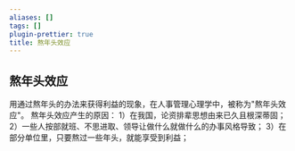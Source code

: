 ```yaml
---
aliases: []
tags: []
plugin-prettier: true
title: 熬年头效应
---
```


## 熬年头效应

用通过熬年头的办法来获得利益的现象，在人事管理心理学中，被称为"熬年头效应"。
熬年头效应产生的原因：
1）在我国，论资排辈思想由来已久且根深蒂固；
2）一些人按部就班、不思进取、领导让做什么就做什么的办事风格导致；
3）在部分单位里，只要熬过一些年头，就能享受到利益；
